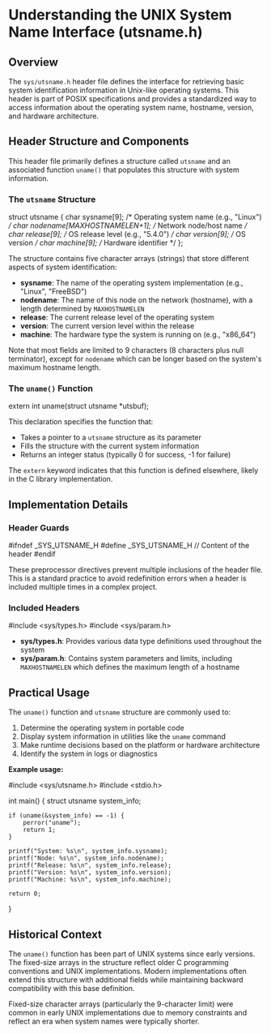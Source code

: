 # Understanding the UNIX System Name Interface (utsname.h)

## Overview

The `sys/utsname.h` header file defines the interface for retrieving basic system identification information in Unix-like operating systems. This header is part of POSIX specifications and provides a standardized way to access information about the operating system name, hostname, version, and hardware architecture.

## Header Structure and Components

This header file primarily defines a structure called `utsname` and an associated function `uname()` that populates this structure with system information.

### The `utsname` Structure


struct utsname {
    char sysname[9];               /* Operating system name (e.g., "Linux") */
    char nodename[MAXHOSTNAMELEN+1]; /* Network node/host name */
    char release[9];               /* OS release level (e.g., "5.4.0") */
    char version[9];               /* OS version */
    char machine[9];               /* Hardware identifier */
};


The structure contains five character arrays (strings) that store different aspects of system identification:

- **sysname**: The name of the operating system implementation (e.g., "Linux", "FreeBSD")
- **nodename**: The name of this node on the network (hostname), with a length determined by `MAXHOSTNAMELEN`
- **release**: The current release level of the operating system
- **version**: The current version level within the release
- **machine**: The hardware type the system is running on (e.g., "x86_64")

Note that most fields are limited to 9 characters (8 characters plus null terminator), except for `nodename` which can be longer based on the system's maximum hostname length.

### The `uname()` Function


extern int uname(struct utsname *utsbuf);


This declaration specifies the function that:
- Takes a pointer to a `utsname` structure as its parameter
- Fills the structure with the current system information
- Returns an integer status (typically 0 for success, -1 for failure)

The `extern` keyword indicates that this function is defined elsewhere, likely in the C library implementation.

## Implementation Details

### Header Guards


#ifndef _SYS_UTSNAME_H
#define _SYS_UTSNAME_H
// Content of the header
#endif


These preprocessor directives prevent multiple inclusions of the header file. This is a standard practice to avoid redefinition errors when a header is included multiple times in a complex project.

### Included Headers


#include <sys/types.h>
#include <sys/param.h>


- **sys/types.h**: Provides various data type definitions used throughout the system
- **sys/param.h**: Contains system parameters and limits, including `MAXHOSTNAMELEN` which defines the maximum length of a hostname

## Practical Usage

The `uname()` function and `utsname` structure are commonly used to:

1. Determine the operating system in portable code
2. Display system information in utilities like the `uname` command
3. Make runtime decisions based on the platform or hardware architecture
4. Identify the system in logs or diagnostics

**Example usage:**


#include <sys/utsname.h>
#include <stdio.h>

int main() {
    struct utsname system_info;
    
    if (uname(&system_info) == -1) {
        perror("uname");
        return 1;
    }
    
    printf("System: %s\n", system_info.sysname);
    printf("Node: %s\n", system_info.nodename);
    printf("Release: %s\n", system_info.release);
    printf("Version: %s\n", system_info.version);
    printf("Machine: %s\n", system_info.machine);
    
    return 0;
}


## Historical Context

The `uname()` function has been part of UNIX systems since early versions. The fixed-size arrays in the structure reflect older C programming conventions and UNIX implementations. Modern implementations often extend this structure with additional fields while maintaining backward compatibility with this base definition.

Fixed-size character arrays (particularly the 9-character limit) were common in early UNIX implementations due to memory constraints and reflect an era when system names were typically shorter.

